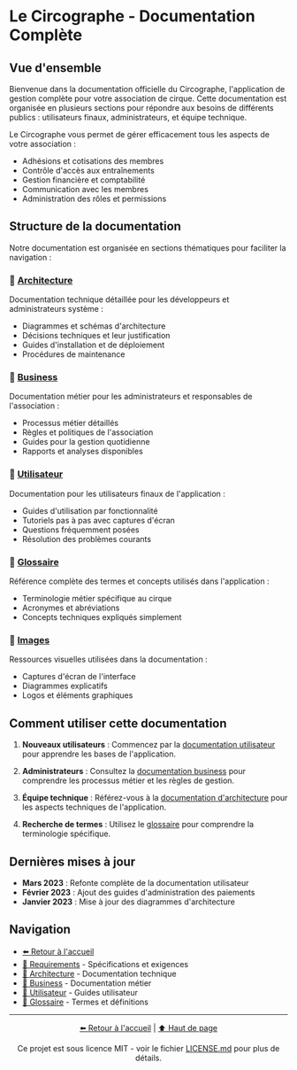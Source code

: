 # Le Circographe - Documentation Complète

## Vue d'ensemble

Bienvenue dans la documentation officielle du Circographe, l'application de gestion complète pour votre association de cirque. Cette documentation est organisée en plusieurs sections pour répondre aux besoins de différents publics : utilisateurs finaux, administrateurs, et équipe technique.

Le Circographe vous permet de gérer efficacement tous les aspects de votre association :
- Adhésions et cotisations des membres
- Contrôle d'accès aux entraînements
- Gestion financière et comptabilité
- Communication avec les membres
- Administration des rôles et permissions

## Structure de la documentation

Notre documentation est organisée en sections thématiques pour faciliter la navigation :

### 📁 [Architecture](./architecture/README.md)
Documentation technique détaillée pour les développeurs et administrateurs système :
- Diagrammes et schémas d'architecture
- Décisions techniques et leur justification
- Guides d'installation et de déploiement
- Procédures de maintenance

### 📁 [Business](./business/README.md)
Documentation métier pour les administrateurs et responsables de l'association :
- Processus métier détaillés
- Règles et politiques de l'association
- Guides pour la gestion quotidienne
- Rapports et analyses disponibles

### 📁 [Utilisateur](./utilisateur/README.md)
Documentation pour les utilisateurs finaux de l'application :
- Guides d'utilisation par fonctionnalité
- Tutoriels pas à pas avec captures d'écran
- Questions fréquemment posées
- Résolution des problèmes courants

### 📁 [Glossaire](./glossaire/README.md)
Référence complète des termes et concepts utilisés dans l'application :
- Terminologie métier spécifique au cirque
- Acronymes et abréviations
- Concepts techniques expliqués simplement

### 📁 [Images](./images/)
Ressources visuelles utilisées dans la documentation :
- Captures d'écran de l'interface
- Diagrammes explicatifs
- Logos et éléments graphiques

## Comment utiliser cette documentation

1. **Nouveaux utilisateurs** : Commencez par la [documentation utilisateur](./utilisateur/README.md) pour apprendre les bases de l'application.

2. **Administrateurs** : Consultez la [documentation business](./business/README.md) pour comprendre les processus métier et les règles de gestion.

3. **Équipe technique** : Référez-vous à la [documentation d'architecture](./architecture/README.md) pour les aspects techniques de l'application.

4. **Recherche de termes** : Utilisez le [glossaire](./glossaire/README.md) pour comprendre la terminologie spécifique.

## Dernières mises à jour

- **Mars 2023** : Refonte complète de la documentation utilisateur
- **Février 2023** : Ajout des guides d'administration des paiements
- **Janvier 2023** : Mise à jour des diagrammes d'architecture

## Navigation

- [⬅️ Retour à l'accueil](/profile/README.md)
- [📁 Requirements](/requirements/README.md) - Spécifications et exigences
- [📁 Architecture](./architecture/README.md) - Documentation technique
- [📁 Business](./business/README.md) - Documentation métier
- [📁 Utilisateur](./utilisateur/README.md) - Guides utilisateur
- [📁 Glossaire](./glossaire/README.md) - Termes et définitions

---

<div align="center">
  <p>
    <a href="/profile/README.md">⬅️ Retour à l'accueil</a> | 
    <a href="#le-circographe---documentation-complète">⬆️ Haut de page</a>
  </p>
  
  <p>Ce projet est sous licence MIT - voir le fichier <a href="/LICENSE.md">LICENSE.md</a> pour plus de détails.</p>
</div>


